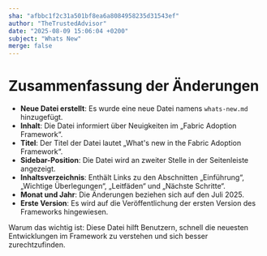 ```yaml
---
sha: "afbbc1f2c31a501bf8ea6a8084958235d31543ef"
author: "TheTrustedAdvisor"
date: "2025-08-09 15:06:04 +0200"
subject: "Whats New"
merge: false
---
```


# Zusammenfassung der Änderungen

- **Neue Datei erstellt**: Es wurde eine neue Datei namens `whats-new.md` hinzugefügt.
- **Inhalt**: Die Datei informiert über Neuigkeiten im „Fabric Adoption Framework“.
- **Titel**: Der Titel der Datei lautet „What's new in the Fabric Adoption Framework“.
- **Sidebar-Position**: Die Datei wird an zweiter Stelle in der Seitenleiste angezeigt.
- **Inhaltsverzeichnis**: Enthält Links zu den Abschnitten „Einführung“, „Wichtige Überlegungen“, „Leitfäden“ und „Nächste Schritte“.
- **Monat und Jahr**: Die Änderungen beziehen sich auf den Juli 2025.
- **Erste Version**: Es wird auf die Veröffentlichung der ersten Version des Frameworks hingewiesen.

Warum das wichtig ist: Diese Datei hilft Benutzern, schnell die neuesten Entwicklungen im Framework zu verstehen und sich besser zurechtzufinden.

